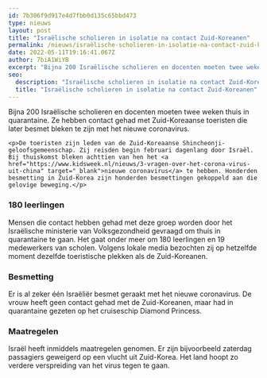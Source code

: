 ```yaml
---
id: 7b306f9d917e4d7fbb0d135c65bbd473
type: nieuws
layout: post
title: "Israëlische scholieren in isolatie na contact Zuid-Koreanen"
permalink: /nieuws/israëlische-scholieren-in-isolatie-na-contact-zuid-koreanen/
date: 2022-05-11T19:16:41.067Z
author: 7biA1WiYB
excerpt: "Bijna 200 Israëlische scholieren en docenten moeten twee weken thuis in quarantaine. Ze hebben contact gehad met Zuid-Koreaanse toeristen die later besmet bleken te zijn met het nieuwe coronavirus.  "
seo:
  description: "Israëlische scholieren in isolatie na contact Zuid-Koreanen"
  title: "Israëlische scholieren in isolatie na contact Zuid-Koreanen"
---
```

Bijna 200 Israëlische scholieren en docenten moeten twee weken thuis in quarantaine. Ze hebben contact gehad met Zuid-Koreaanse toeristen die later besmet bleken te zijn met het nieuwe coronavirus.  

    <p>De toeristen zijn leden van de Zuid-Koreaanse Shincheonji-geloofsgemeenschap. Zij reisden begin februari dagenlang door Israël. Bij thuiskomst bleken achttien van hen het <a href="https://www.kidsweek.nl/nieuws/3-vragen-over-het-corona-virus-uit-china" target="_blank">nieuwe coronavirus</a> te hebben. Honderden besmetting in Zuid-Korea zijn honderden besmettingen gekoppeld aan die gelovige beweging.</p>
<h3>180 leerlingen</h3>
<p>Mensen die contact hebben gehad met deze groep worden door het Israëlische ministerie van Volksgezondheid gevraagd om thuis in quarantaine te gaan. Het gaat onder meer om 180 leerlingen en 19 medewerkers van scholen. Volgens lokale media bezochten zij op hetzelfde moment dezelfde toeristische plekken als de Zuid-Koreanen.</p>
<h3>Besmetting</h3>
<p>Er is al zeker één Israëliër besmet geraakt met het nieuwe coronavirus. De vrouw heeft geen contact gehad met de Zuid-Koreanen, maar had in quarantaine gezeten op het cruiseschip Diamond Princess.</p>
<h3>Maatregelen</h3>
<p>Israël heeft inmiddels maatregelen genomen. Er zijn bijvoorbeeld zaterdag passagiers geweigerd op een vlucht uit Zuid-Korea. Het land hoopt zo verdere verspreiding van het virus tegen te gaan.</p>  
